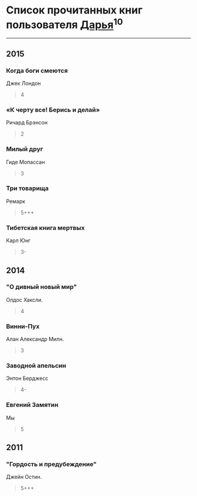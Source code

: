 # Список прочитанных книг пользователя [Дарья](http://vk.com/id271743161)<sup>10</sup>
---

## 2015

### Когда боги смеются
Джек Лондон
> 4


### «К черту все! Берись и делай»
Ричард Брэнсон
> 2


### Милый друг
Гиде Мопассан
> 3


### Три товарища
Ремарк
> 5+++


### Тибетская книга мертвых
Карл Юнг
> 3-



## 2014

### "О дивный новый мир"
Олдос Хаксли.
> 4


### Винни-Пух
Алан Александр Милн.
> 3


### Заводной апельсин
Энтон Берджесс
> 4-


### Евгений Замятин
Мы
> 5



## 2011

### "Гордость и предубеждение"
Джейн Остин.
> 5+++



